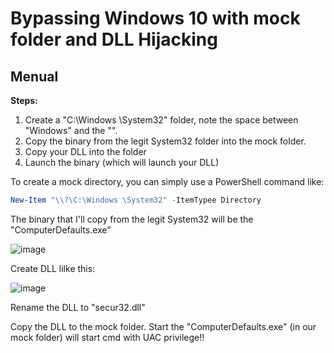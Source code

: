 # Bypassing Windows 10 with mock folder and DLL Hijacking  
## Menual

**Steps:**
1. Create a "C:\Windows \System32" folder, note the space between "Windows" and the "\".
2. Copy the binary from the legit System32 folder into the mock folder.
3. Copy your DLL into the folder
4. Launch the binary (which will launch your DLL)

To create a mock directory, you can simply use a PowerShell command like:

```powershell
New-Item "\\?\C:\Windows \System32" -ItemTypee Directory
```

The binary that I'll copy from the legit System32 will be the "ComputerDefaults.exe"

![image](https://user-images.githubusercontent.com/52316309/134849643-f383c736-69ef-4726-83a4-02a613fc3458.png)

Create DLL lilke this:

![image](https://user-images.githubusercontent.com/52316309/134849707-87f62b8e-f3c8-4160-b228-318f20505da9.png)

Rename the DLL to "secur32.dll"

Copy the DLL to the mock folder.
Start the "ComputerDefaults.exe" (in our mock folder) will start cmd with UAC privilege!!
